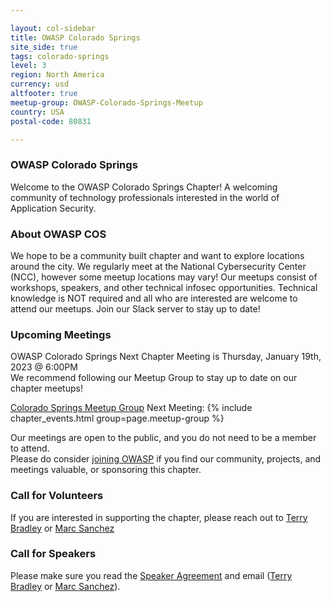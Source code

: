 ```yaml
---

layout: col-sidebar
title: OWASP Colorado Springs
site_side: true
tags: colorado-springs
level: 3
region: North America
currency: usd
altfooter: true
meetup-group: OWASP-Colorado-Springs-Meetup
country: USA
postal-code: 80831

---
```

### OWASP Colorado Springs
Welcome to the OWASP Colorado Springs Chapter! A welcoming community of technology professionals interested in the world of Application Security.

### About OWASP COS
We hope to be a community built chapter and want to explore locations around the city. We regularly meet at the National Cybersecurity Center (NCC), 
however some meetup locations may vary! Our meetups consist of workshops, speakers, and other technical infosec opportunities.
Technical knowledge is NOT required and all who are interested are welcome to attend our meetups. Join our Slack server to stay up to date!

### Upcoming Meetings
OWASP Colorado Springs Next Chapter Meeting is Thursday, January 19th, 2023 @ 6:00PM <br>
We recommend following our Meetup Group to stay up to date on our chapter meetups! <br>

[Colorado Springs Meetup Group](https://www.meetup.com/OWASP-Colorado-Springs-Meetup/)
Next Meeting:
{% include chapter_events.html group=page.meetup-group %} <br>

Our meetings are open to the public, and you do not need to be a member to attend. <br>
Please do consider [joining OWASP](https://owasp.org/membership/) if you find our community, projects, and meetings valuable, or sponsoring this chapter.

### Call for Volunteers
If you are interested in supporting the chapter, please reach out to [Terry Bradley](mailto:terry.bradley@owasp.org) or [Marc Sanchez](mailto:marc.sanchez@owasp.org)

### Call for Speakers
Please make sure you read the [Speaker Agreement](https://owasp.org/www-policy/) and email ([Terry Bradley](mailto:terry.bradley@owasp.org) or [Marc Sanchez](mailto:marc.sanchez@owasp.org)).
